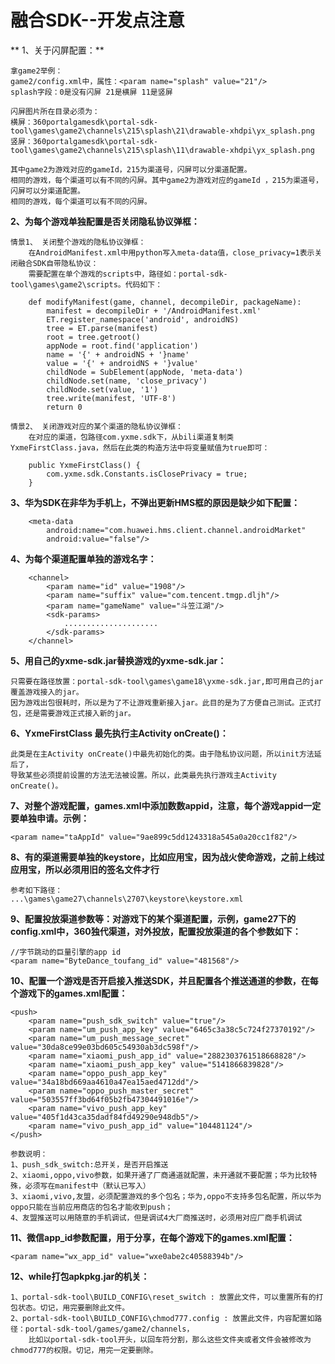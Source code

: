 # 融合SDK--开发点注意

** 1、关于闪屏配置：**

    拿game2举例：
	game2/config.xml中，属性：<param name="splash" value="21"/>
	splash字段：0是没有闪屏 21是横屏 11是竖屏

    闪屏图片所在目录必须为：
	横屏：360portalgamesdk\portal-sdk-tool\games\game2\channels\215\splash\21\drawable-xhdpi\yx_splash.png
	竖屏：360portalgamesdk\portal-sdk-tool\games\game2\channels\215\splash\11\drawable-xhdpi\yx_splash.png

    其中game2为游戏对应的gameId，215为渠道号，闪屏可以分渠道配置。
    相同的游戏，每个渠道可以有不同的闪屏。其中game2为游戏对应的gameId ，215为渠道号，闪屏可以分渠道配置。
    相同的游戏，每个渠道可以有不同的闪屏。

**2、为每个游戏单独配置是否关闭隐私协议弹框：**

    情景1、 关闭整个游戏的隐私协议弹框：
        在AndroidManifest.xml中用python写入meta-data值，close_privacy=1表示关闭融合SDK自带隐私协议：
        需要配置在单个游戏的scripts中，路径如：portal-sdk-tool\games\game2\scripts。代码如下：
    
        def modifyManifest(game, channel, decompileDir, packageName):
            manifest = decompileDir + '/AndroidManifest.xml'
            ET.register_namespace('android', androidNS)
            tree = ET.parse(manifest)
            root = tree.getroot()
            appNode = root.find('application')
            name = '{' + androidNS + '}name'
            value = '{' + androidNS + '}value'
            childNode = SubElement(appNode, 'meta-data')
            childNode.set(name, 'close_privacy')
            childNode.set(value, '1') 
            tree.write(manifest, 'UTF-8')
            return 0

    情景2、 关闭游戏对应的某个渠道的隐私协议弹框：
        在对应的渠道，包路径com.yxme.sdk下，从bili渠道复制类YxmeFirstClass.java，然后在此类的构造方法中将变量赋值为true即可：
    
        public YxmeFirstClass() {
            com.yxme.sdk.Constants.isClosePrivacy = true;
        }


**3、华为SDK在非华为手机上，不弹出更新HMS框的原因是缺少如下配置：**

        <meta-data 
			android:name="com.huawei.hms.client.channel.androidMarket" 
			android:value="false"/>

**4、为每个渠道配置单独的游戏名字：**

        <channel>
            <param name="id" value="1908"/>
            <param name="suffix" value="com.tencent.tmgp.dljh"/>
            <param name="gameName" value="斗笠江湖"/>
            <sdk-params>
                .....................
            </sdk-params>
        </channel>


**5、用自己的yxme-sdk.jar替换游戏的yxme-sdk.jar：**

    只需要在路径放置：portal-sdk-tool\games\game18\yxme-sdk.jar,即可用自己的jar覆盖游戏接入的jar。
    因为游戏出包很耗时，所以是为了不让游戏重新接入jar。此目的是为了方便自己测试。正式打包，还是需要游戏正式接入新的jar。

**6、YxmeFirstClass 最先执行主Activity onCreate()：**

    此类是在主Activity onCreate()中最先初始化的类。由于隐私协议问题，所以init方法延后了，
    导致某些必须提前设置的方法无法被设置。所以，此类最先执行游戏主Activity onCreate()。

**7、对整个游戏配置，games.xml中添加数数appid，注意，每个游戏appid一定要单独申请。示例：**

    <param name="taAppId" value="9ae899c5dd1243318a545a0a20cc1f82"/>

**8、有的渠道需要单独的keystore，比如应用宝，因为战火使命游戏，之前上线过应用宝，所以必须用旧的签名文件才行**
    
    参考如下路径：
    ...\games\game27\channels\2707\keystore\keystore.xml

**9、配置投放渠道参数等：对游戏下的某个渠道配置，示例，game27下的config.xml中，360独代渠道，对外投放，配置投放渠道的各个参数如下：**
    
    //字节跳动的巨量引擎的app id
    <param name="ByteDance_toufang_id" value="481568"/>

**10、配置一个游戏是否开启接入推送SDK，并且配置各个推送通道的参数，在每个游戏下的games.xml配置：**

    <push>
        <param name="push_sdk_switch" value="true"/>
        <param name="um_push_app_key" value="6465c3a38c5c724f27370192"/>
        <param name="um_push_message_secret" value="30da8ce99e03bd605c54930ab3dc598f"/>
        <param name="xiaomi_push_app_id" value="2882303761518668828"/>
        <param name="xiaomi_push_app_key" value="5141866839828"/>
        <param name="oppo_push_app_key" value="34a18bd669aa4610a47ea15aed4712dd"/>
        <param name="oppo_push_master_secret" value="503557ff3bd64f05b2fb47304491016e"/>
		<param name="vivo_push_app_key" value="405f1d43ca35dadf84fd49290e948db5"/>
		<param name="vivo_push_app_id" value="104481124"/>
    </push>

    参数说明：
    1、push_sdk_switch:总开关，是否开启推送
    2、xiaomi,oppo,vivo参数，如果开通了厂商通道就配置，未开通就不要配置；华为比较特殊，必须写在manifest中（默认已写入）
    3、xiaomi,vivo,友盟，必须配置游戏的多个包名；华为,oppo不支持多包名配置，所以华为oppo只能在当前应用商店的包名才能收到push；
    4、友盟推送可以用随意的手机调试，但是调试4大厂商推送时，必须用对应厂商手机调试

**11、微信app_id参数配置，用于分享，在每个游戏下的games.xml配置：**

    <param name="wx_app_id" value="wxe0abe2c40588394b"/>

**12、while打包apkpkg.jar的机关：**

    1、portal-sdk-tool\BUILD_CONFIG\reset_switch : 放置此文件，可以重置所有的打包状态。切记，用完要删除此文件。
    2、portal-sdk-tool\BUILD_CONFIG\chmod777.config : 放置此文件，内容配置如路径：portal-sdk-tool/games/game2/channels，
        比如以portal-sdk-tool开头，以回车符分割，那么这些文件夹或者文件会被修改为chmod777的权限。切记，用完一定要删除。

